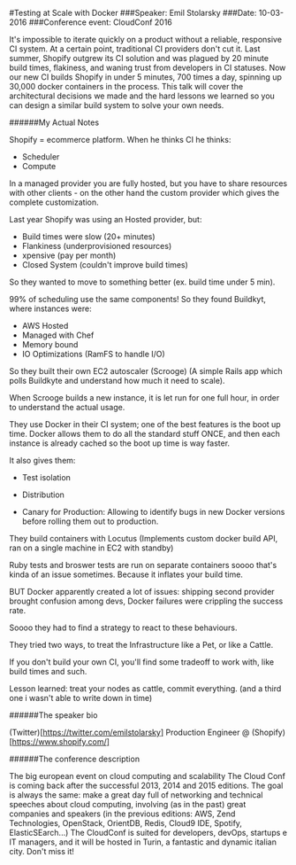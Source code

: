 #Testing at Scale with Docker
###Speaker: Emil Stolarsky
###Date: 10-03-2016
###Conference event: CloudConf 2016

It's impossible to iterate quickly on a product without a reliable, responsive CI system. At a certain point, traditional CI providers don't cut it. Last summer, Shopify outgrew its CI solution and was plagued by 20 minute build times, flakiness, and waning trust from developers in CI statuses. Now our new CI builds Shopify in under 5 minutes, 700 times a day, spinning up 30,000 docker containers in the process.
This talk will cover the architectural decisions we made and the hard lessons we learned so you can design a similar build system to solve your own needs.


######My Actual Notes

Shopify = ecommerce platform.
When he thinks CI he thinks:
- Scheduler
- Compute

In a managed provider you are fully hosted, but you have to share resources with other clients - on the other hand the custom provider which gives the complete customization.

Last year Shopify was using an Hosted provider, but:
* Build times were slow (20+ minutes)
* Flankiness (underprovisioned resources)
* xpensive (pay per month)
* Closed System (couldn't improve build times)

So they wanted to move to something better (ex. build time under 5 min).

99% of scheduling use the same components! 
So they found Buildkyt, where instances were:

- AWS Hosted
- Managed with Chef
- Memory bound
- IO Optimizations (RamFS to handle I/O)

So they built their own EC2 autoscaler (Scrooge) (A simple Rails app which polls Buildkyte and understand how much it need to scale).

When Scrooge builds a new instance, it is let run for one full hour, in order to understand the actual usage.

They use Docker in their CI system; one of the best features is the boot up time.
Docker allows them to do all the standard stuff ONCE, and then each instance is already cached so the boot up time is way faster.

It also gives them:
- Test isolation

- Distribution

- Canary for Production: Allowing to identify bugs in new Docker versions before rolling them out to production.

They build containers with Locutus (Implements custom docker build API, ran on a single machine in EC2 with standby)

Ruby tests and broswer tests are run on separate containers soooo that's kinda of an issue sometimes. Because it inflates your build time.

BUT Docker apparently created a lot of issues: shipping second provider brought confusion among devs, Docker failures were crippling the success rate.

Soooo they had to find a strategy to react to these behaviours.

They tried two ways, to treat the Infrastructure like a Pet, or like a Cattle.

If you don't build your own CI, you'll find some tradeoff to work with, like build times and such.

Lesson learned: treat your nodes as cattle, commit everything. (and a third one i wasn't able to write down in time)

######The speaker bio

(Twitter)[https://twitter.com/emilstolarsky]
Production Engineer @ (Shopify)[https://www.shopify.com/]

######The conference description

The big european event on cloud computing and scalability
The Cloud Conf is coming back after the successful 2013, 2014 and 2015 editions.
The goal is always the same: make a great day full of networking and technical speeches about cloud computing, involving (as in the past) great companies and speakers (in the previous editions: AWS, Zend Technologies, OpenStack, OrientDB, Redis, Cloud9 IDE, Spotify, ElasticSEarch...)
The CloudConf is suited for developers, devOps, startups e IT managers, and it will be hosted in Turin, a fantastic and dynamic italian city. Don't miss it!